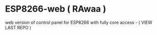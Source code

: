 # ESP8266-web ( RAwaa )
web version of control panel for ESP8266 with fully core access - ( VIEW LAST REPO )
